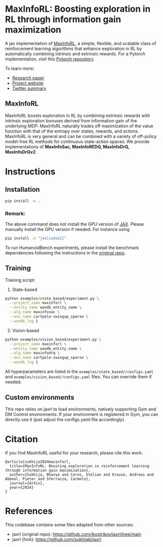 # MaxInfoRL: Boosting exploration in RL through information gain maximization

A jax implementation of [MaxInfoRL][paper], a simple, flexible, and scalable class of reinforcement learning algorithms that enhance exploration in RL by automatically combining intrinsic and extrinsic rewards. For a Pytorch implementation, visit this [Pytorch repository][torchrepo].

To learn more:

- [Research paper][paper]
- [Project website][website]
- [Twitter summary][tweet]

## MaxInfoRL

MaxInfoRL boosts exploration in RL by combining extrinsic rewards with intrinsic 
exploration bonuses derived from information gain of the underlying MDP.
MaxInfoRL naturally trades off maximization of the value function with that of the entropy over states, rewards,
and actions. MaxInfoRL is very general and can be combined with a variety
of off-policy model-free RL methods for continuous state-action spaces. We provide implementations of 
**MaxInfoSac, MaxInfoREDQ, MaxInfoDrQ, MaxInfoDrQv2**.

# Instructions

## Installation

```sh
pip install -e .
```

### Remark: 
The above command does not install the GPU version of [JAX][jax]. Please manually install the GPU version if needed.
For instance using 

```sh
pip install -U "jax[cuda12]"
```

To run HumanoidBench experiments, please install the benchmark dependencies following the instructions in the [original repo](https://github.com/carlosferrazza/humanoid-bench).

## Training

Training script:

1. State-based

```sh
python examples/state_based/experiment.py \
  --project_name maxinforl \
  --entity_name wandb_entity_name \
  --alg_name maxinfosac \
  --env_name cartpole-swingup_sparse \
  --wandb_log 1
```

2. Vision-based

```sh
python examples/vision_based/experiment.py \
  --project_name maxinforl \
  --entity_name wandb_entity_name \
  --alg_name maxinfodrq \
  --env_name cartpole-swingup_sparse \
  --wandb_log 1
```

All hyperparameters are listed in the `examples/state_based//configs.yaml` and `examples/vision_based//configs.yaml` 
files. You can override them if needed.

[jax]: https://github.com/google/jax#pip-installation-gpu-cuda
[paper]: https://arxiv.org/abs/2412.12098
[website]: https://sukhijab.github.io/projects/maxinforl/
[tweet]: https://sukhijab.github.io/
[torchrepo]: https://github.com/sukhijab/maxinforl_torch

## Custom environments

This repo relies on jaxrl to load environments, natively supporting Gym and DM Control environments. If your environment is registered in Gym, you can directly use it (just adjust the configs.yaml file accordingly). 

# Citation
If you find MaxInfoRL useful for your research, please cite this work:
```
@article{sukhija2024maxinforl,
  title={MaxInfoRL: Boosting exploration in reinforcement learning through information gain maximization},
  author={Sukhija, Bhavya and Coros, Stelian and Krause, Andreas and Abbeel, Pieter and Sferrazza, Carmelo},
  journal={ArXiv},
  year={2024}
}
```

# References
This codebase contains some files adapted from other sources:
* jaxrl (original repo): https://github.com/ikostrikov/jaxrl/tree/main
* jaxrl (fork): https://github.com/sukhijab/jaxrl